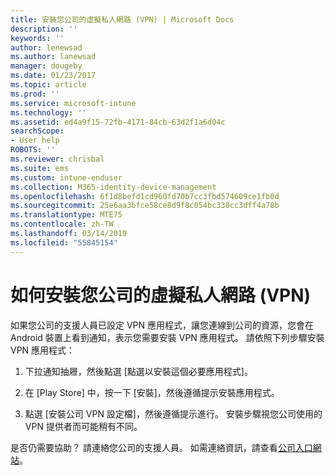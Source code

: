 ```yaml
---
title: 安裝您公司的虛擬私人網路 (VPN) | Microsoft Docs
description: ''
keywords: ''
author: lenewsad
ms.author: lanewsad
manager: dougeby
ms.date: 01/23/2017
ms.topic: article
ms.prod: ''
ms.service: microsoft-intune
ms.technology: ''
ms.assetid: ed4a9f15-72fb-4171-84cb-63d2f1a6d04c
searchScope:
- User help
ROBOTS: ''
ms.reviewer: chrisbal
ms.suite: ems
ms.custom: intune-enduser
ms.collection: M365-identity-device-management
ms.openlocfilehash: 6f1d8befd1cd960fd70b7cc3fbd574609ce1fb0d
ms.sourcegitcommit: 25e6aa3bfce58ce8d9f8c054bc338cc3dff4a78b
ms.translationtype: MTE75
ms.contentlocale: zh-TW
ms.lasthandoff: 03/14/2019
ms.locfileid: "55845154"
---
```

# <a name="how-to-install-your-companys-virtual-private-network-vpn"></a>如何安裝您公司的虛擬私人網路 (VPN)

如果您公司的支援人員已設定 VPN 應用程式，讓您連線到公司的資源，您會在 Android 裝置上看到通知，表示您需要安裝 VPN 應用程式。 請依照下列步驟安裝 VPN 應用程式：

1.  下拉通知抽屜，然後點選 [點選以安裝這個必要應用程式]。

2.  在 [Play Store] 中，按一下 [安裝]，然後遵循提示安裝應用程式。

3.  點選 [安裝公司 VPN 設定檔]，然後遵循提示進行。 安裝步驟視您公司使用的 VPN 提供者而可能稍有不同。


是否仍需要協助？ 請連絡您公司的支援人員。 如需連絡資訊，請查看[公司入口網站](https://go.microsoft.com/fwlink/?linkid=2010980)。
